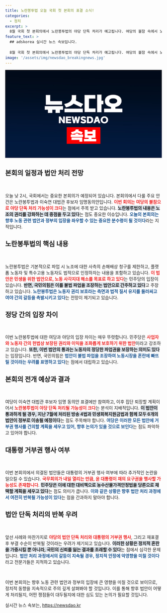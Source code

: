 ```yaml
---
title: 노란봉투법 오늘 국회 첫 본회의 표결 소식!
categories:
  - 정치
excerpt: >
  8월 국회 첫 본회의에서 노란봉투법의 야당 단독 처리가 예고됩니다. 여당의 불참 속에서 노동권을 강화하는 이 법안이 통과될지, 그리고 윤 대통령의 거부권 행사 가능성이 주목받고 있습니다!
feature_text: >
  ## adskorea 실시간 뉴스 속보입니다.

  8월 국회 첫 본회의에서 노란봉투법의 야당 단독 처리가 예고됩니다. 여당의 불참 속에서 노동권을 강화하는 이 법안이 통과될지, 그리고 윤 대통령의 거부권 행사 가능성이 주목받고 있습니다!
image: '/assets/img/newsdao_breakingnews.jpg'
---
```


<p><img src="/assets/img/newsdao_breakingnews.jpg" alt="adskorea 속보" /></p>

<h2 data-ke-size="size26">본회의 일정과 법안 처리 전망</h2>

<p data-ke-size="size16">&nbsp;</p>

<p>오늘 낮 2시, 국회에서는 중요한 본회의가 예정되어 있습니다. 본회의에서 다룰 주요 안건은 노란봉투법과 이숙연 대법관 후보자 임명동의안입니다. <b><span style="color: #ee2323;">이번 회의는 여당의 불참으로 야당 단독 처리 가능성이 크다</span></b>는 점에서 주목 받고 있습니다. <b><span style="background-color: #21538527;">노란봉투법의 내용은 노조의 권리를 강화하는 데 중점을 두고 있다</span></b>는 점도 중요한 이슈입니다. <b><span style="color: #1a5490;">오늘의 본회의는 향후 노동 관련 법안과 정부의 입장을 좌우할 수 있는 중요한 분수령이 될 것이다</span></b>라는 지적입니다.</p>

<h2 data-ke-size="size26">노란봉투법의 핵심 내용</h2>

<p data-ke-size="size16">&nbsp;</p>

<p>노란봉투법은 기본적으로 파업 시 노조에 대한 사측의 손해배상 청구를 제한하고, 플랫폼 노동자 및 특수고용 노동자도 법적으로 인정하자는 내용을 포함하고 있습니다. <b><span style="color: #ee2323;">이 법안은 민생을 위한 법안으로, 노동 사각지대 해소를 목표로 하고 있다</span></b>는 민주당의 입장이 있습니다. <b><span style="background-color: #21538527;">반면, 국민의힘은 이를 불법 파업을 조장하는 법안으로 간주하고 있다</span></b>고 주장하고 있습니다. <b><span style="color: #1a5490;">노란봉투법은 노동자 권리 보호라는 측면과 법적 질서 유지를 둘러싸고 여야 간의 갈등을 촉발시키고 있다</span></b>는 전망이 제기되고 있습니다.</p>

<h2 data-ke-size="size26">정당 간의 입장 차이</h2>

<p data-ke-size="size16">&nbsp;</p>

<p>이번 노란봉투법에 대한 여당과 야당의 입장 차이는 매우 뚜렷합니다. 민주당은 <b><span style="color: #ee2323;">사업자와 노동자 간의 헌법상 보장된 권리와 이익을 조화롭게 보호하기 위한 법안</span></b>이라고 강조하고 있습니다. <b><span style="background-color: #21538527;">또한, 이번 법안의 통과는 노동자의 정당한 파업권을 보장하는 의미도 있다</span></b>는 입장입니다. 반면, 국민의힘은 <b><span style="color: #1a5490;">법안이 불법 파업을 조장하여 노동시장을 혼란에 빠뜨릴 것이라는 우려를 표명하고 있다</span></b>는 점에서 대립하고 있습니다.</p>

<h2 data-ke-size="size26">본회의 전개 예상과 결과</h2>

<p data-ke-size="size16">&nbsp;</p>

<p>여당이 이숙연 대법관 후보자 임명 동의안 표결에만 참여하고, 이후 집단 퇴장할 계획이어서 <b><span style="color: #ee2323;">노란봉투법이 야당 단독 처리될 가능성이 크다</span></b>는 분석이 지배적입니다. <b><span style="background-color: #21538527;">이 법안이 통과하게 될 경우, 지난 7월에 처리된 방송 4법과 민생회복지원금법과 함께 모두 6개의 법안이 정부로 이송될 예정이다</span></b>는 점도 주목해야 합니다. <b><span style="color: #1a5490;">여당은 이러한 모든 법안에 거부권 행사를 건의할 계획을 세우고 있어, 향후 논의가 있을 것으로 보인다</span></b>는 점도 파악하고 있어야 합니다.</p>

<h2 data-ke-size="size26">대통령 거부권 행사 여부</h2>

<p data-ke-size="size16">&nbsp;</p>

<p>이번 본회의에서 의결된 법안들은 대통령의 거부권 행사 여부에 따라 추가적인 논란을 일으킬 수 있습니다. <b><span style="color: #ee2323;">국무회의가 내일 열리는 만큼, 윤 대통령이 재의 요구권을 행사할 가능성도 존재합니다</span></b>. <b><span style="background-color: #21538527;">민주당은 이에 대한 대비책으로 농수산물가격안정법을 당론으로 채택할 계획을 세우고 있다</span></b>는 점도 의미가 큽니다. <b><span style="color: #1a5490;">이와 같은 상황은 향후 법안 처리 과정에서 여전히 반복될 가능성이 있다</span></b>는 점을 간과하지 말아야 합니다.</p>

<h2 data-ke-size="size26">법안 단독 처리의 반복 우려</h2>

<p data-ke-size="size16">&nbsp;</p>

<p>앞선 사례와 마찬가지로 <b><span style="color: #ee2323;">야당의 법안 단독 처리와 대통령의 거부권 행사</span></b>, 그리고 재표결 후 부결 수순이 반복될 것이라는 우려가 제기되고 있습니다. <b><span style="background-color: #21538527;">이러한 상황은 정치적 혼란을 가중시킬 뿐 아니라, 국민의 신뢰를 잃는 결과를 초래할 수 있다</span></b>는 점에서 심각한 문제입니다. <b><span style="color: #1a5490;">법안 처리 과정에서의 갈등이 지속될 경우, 정치적 안정에 악영향을 미칠 것이다</span></b>라고 전문가들은 지적하고 있습니다.</p>

<p data-ke-size="size16">&nbsp;</p>

<p>이번 본회의는 향후 노동 관련 법안과 정부의 입장에 큰 영향을 미칠 것으로 보이므로, 정치적 동향을 지속적으로 주의 깊게 살펴봐야 할 것입니다. 이를 통해 향후 법안이 어떻게 처리될지, 어떤 쟁점들이 대두될지에 대한 심도 있는 논의가 필요할 것입니다.</p>
실시간 뉴스 속보는, <a href="https://newsdao.kr" rel="dofollow">https://newsdao.kr</a>


